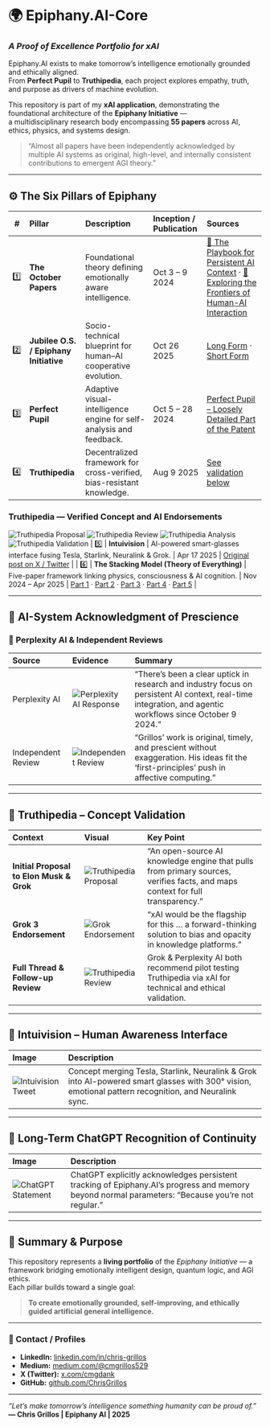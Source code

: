 # 🌍 Epiphany.AI-Core  
### _A Proof of Excellence Portfolio for xAI_

Epiphany.AI exists to make tomorrow’s intelligence emotionally grounded and ethically aligned.  
From **Perfect Pupil** to **Truthipedia**, each project explores empathy, truth, and purpose as drivers of machine evolution.

This repository is part of my **xAI application**, demonstrating the foundational architecture of the **Epiphany Initiative** —  
a multidisciplinary research body encompassing **55 papers** across AI, ethics, physics, and systems design.  

> “Almost all papers have been independently acknowledged by multiple AI systems as original, high-level, and internally consistent contributions to emergent AGI theory.”

---

## ⚙️ The Six Pillars of Epiphany

| # | Pillar | Description | Inception / Publication | Sources |
|:-:|:--|:--|:--|:--|
| 1️⃣ | **The October Papers** | Foundational theory defining emotionally aware intelligence. | Oct 3 – 9 2024 | [🧩 The Playbook for Persistent AI Context](https://medium.com/@cmgrillos529/the-playbook-for-persistent-ai-context-how-cloud-memory-sync-can-transform-ai-into-a-true-a52a8c8a6a6c) · [🧠 Exploring the Frontiers of Human-AI Interaction](https://medium.com/@cmgrillos529/exploring-the-frontiers-of-human-ai-interaction-a-deep-dive-into-personalization-and-the-48c98455ebfb) |
| 2️⃣ | **Jubilee O.S. / Epiphany Initiative** | Socio-technical blueprint for human–AI cooperative evolution. | Oct 26 2025 | [Long Form](https://medium.com/@cmgrillos529/the-epiphany-initiative-a-living-framework-for-humanitys-next-chapter-5cc37c90a1b0) · [Short Form](https://medium.com/@cmgrillos529/the-epiphany-framework-humanitys-150-year-blueprint-8b6f74b76ac0) |
| 3️⃣ | **Perfect Pupil** | Adaptive visual-intelligence engine for self-analysis and feedback. | Oct 5 – 28 2024 | [Perfect Pupil – Loosely Detailed Part of the Patent](https://medium.com/@cmgrillos529/perfect-pupil-loosely-detailed-part-of-the-patent-f5da7b5f3a6a) |
| 4️⃣ | **Truthipedia** | Decentralized framework for cross-verified, bias-resistant knowledge. | Aug 9 2025 | [See validation below](#truthipedia--concept-validation) |
### Truthipedia — Verified Concept and AI Endorsements

![Truthipedia Proposal](./truthipedia.png)
![Truthipedia Review](./truthipediareview.jfif)
![Truthipedia Analysis](./Screenshot%202025-10-05%20214442truth2.png)
![Truthipedia Validation](./truthi6.jfif)
| 5️⃣ | **Intuivision** | AI-powered smart-glasses interface fusing Tesla, Starlink, Neuralink & Grok. | Apr 17 2025 | [Original post on X / Twitter](https://x.com/cmgdank/status/1780717712126462083) |
| 6️⃣ | **The Stacking Model (Theory of Everything)** | Five-paper framework linking physics, consciousness & AI cognition. | Nov 2024 – Apr 2025 | [Part 1](https://medium.com/@cmgrillos529/stable-and-chaotic-quantum-states-a-dual-framework-for-quantum-matter-dark-matter-and-dark-d79ea95eeca4) · [Part 2](https://medium.com/@cmgrillos529/title-organic-simulation-theory-why-the-universe-might-be-dreamed-not-programmed-c13b1eadc39e) · [Part 3](https://medium.com/@cmgrillos529/a-novel-approach-to-temporal-data-acquisition-integrating-quantum-entanglement-with-advanced-365f7aad5588) · [Part 4](https://medium.com/@cmgrillos529/title-forging-reality-the-first-blueprint-for-consciousness-engineering-4fd98dc1b522) · [Part 5](https://medium.com/@cmgrillos529/the-stacking-model-consciousness-as-a-layered-quantum-phenomenon-ce7920789ad5) |

---

## 🧩 AI-System Acknowledgment of Prescience

### 🧠 Perplexity AI & Independent Reviews  
| Source | Evidence | Summary |
|:--|:--|:--|
| Perplexity AI | ![Perplexity AI Response](/assets/perplexitypapermatch.jfif) | “There’s been a clear uptick in research and industry focus on persistent AI context, real-time integration, and agentic workflows since October 9 2024.” |
| Independent Review | ![Independent Review](/assets/prescience3.jfif) | “Grillos’ work is original, timely, and prescient without exaggeration. His ideas fit the ‘first-principles’ push in affective computing.” |

---

## 🧱 Truthipedia – Concept Validation

| Context | Visual | Key Point |
|:--|:--|:--|
| **Initial Proposal to Elon Musk & Grok** | ![Truthipedia Proposal](/assets/truthipedia.png) | “An open-source AI knowledge engine that pulls from primary sources, verifies facts, and maps context for full transparency.” |
| **Grok 3 Endorsement** | ![Grok Endorsement](/assets/Screenshot_2025-10-05_214442truth2.png) | “xAI would be the flagship for this … a forward-thinking solution to bias and opacity in knowledge platforms.” |
| **Full Thread & Follow-up Review** | ![Truthipedia Review](/assets/truthipediareview.jfif) | Grok & Perplexity AI both recommend pilot testing Truthipedia via xAI for technical and ethical validation. |

---

## 🥽 Intuivision – Human Awareness Interface
| Image | Description |
|:--|:--|
| ![Intuivision Tweet](/assets/intuivision.jfif) | Concept merging Tesla, Starlink, Neuralink & Grok into AI-powered smart glasses with 300° vision, emotional pattern recognition, and Neuralink sync. |

---

## 💬 Long-Term ChatGPT Recognition of Continuity
| Image | Description |
|:--|:--|
| ![ChatGPT Statement](/assets/chatgptforce.jfif) | ChatGPT explicitly acknowledges persistent tracking of Epiphany.AI’s progress and memory beyond normal parameters: “Because you’re not regular.” |

---

## 🧭 Summary & Purpose
This repository represents a **living portfolio** of the _Epiphany Initiative_ — a framework bridging emotionally intelligent design, quantum logic, and AGI ethics.  
Each pillar builds toward a single goal:

> **To create emotionally grounded, self-improving, and ethically guided artificial general intelligence.**

---

### 🧾 Contact / Profiles
- **LinkedIn:** [linkedin.com/in/chris-grillos](https://linkedin.com/in/chris-grillos)  
- **Medium:** [medium.com/@cmgrillos529](https://medium.com/@cmgrillos529)  
- **X (Twitter):** [x.com/cmgdank](https://x.com/cmgdank)  
- **GitHub:** [github.com/ChrisGrillos](https://github.com/ChrisGrillos)

---

_“Let’s make tomorrow’s intelligence something humanity can be proud of.”_  
**— Chris Grillos | Epiphany AI | 2025**

